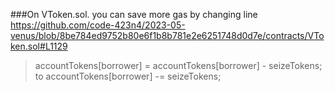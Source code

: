 ###On VToken.sol.
 you can save more gas by changing line https://github.com/code-423n4/2023-05-venus/blob/8be784ed9752b80e6f1b8b781e2e6251748d0d7e/contracts/VToken.sol#L1129
> accountTokens[borrower] = accountTokens[borrower] - seizeTokens;
 to 
> accountTokens[borrower] -= seizeTokens;
